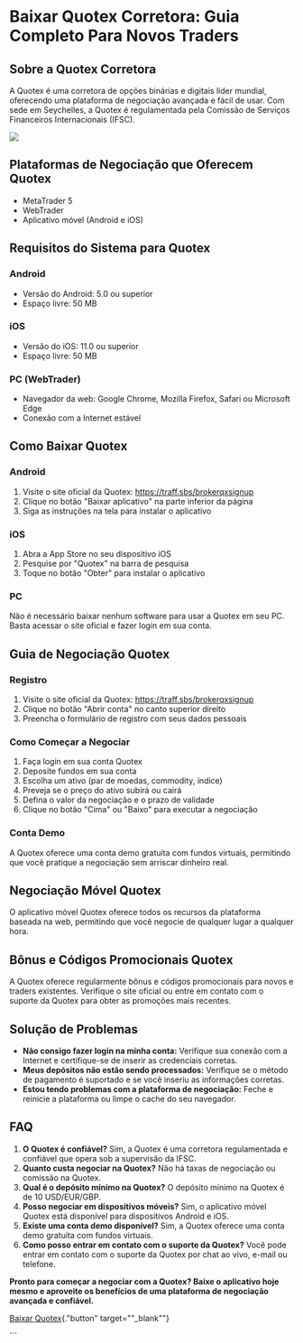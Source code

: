 # Baixar Quotex Corretora: Guia Completo Para Novos Traders

## Sobre a Quotex Corretora

A Quotex é uma corretora de opções binárias e digitais líder mundial,
oferecendo uma plataforma de negociação avançada e fácil de usar. Com
sede em Seychelles, a Quotex é regulamentada pela Comissão de Serviços
Financeiros Internacionais (IFSC).

[![](https://static.quotex.io/files/4_en/300_250.jpg)](https://traff.sbs/brokerqxlid)

## Plataformas de Negociação que Oferecem Quotex

-   MetaTrader 5
-   WebTrader
-   Aplicativo móvel (Android e iOS)

## Requisitos do Sistema para Quotex

### Android

-   Versão do Android: 5.0 ou superior
-   Espaço livre: 50 MB

### iOS

-   Versão do iOS: 11.0 ou superior
-   Espaço livre: 50 MB

### PC (WebTrader)

-   Navegador da web: Google Chrome, Mozilla Firefox, Safari ou
    Microsoft Edge
-   Conexão com a Internet estável

## Como Baixar Quotex

### Android

1.  Visite o site oficial da Quotex: https://traff.sbs/brokerqxsignup
2.  Clique no botão "Baixar aplicativo" na parte inferior da
    página
3.  Siga as instruções na tela para instalar o aplicativo

### iOS

1.  Abra a App Store no seu dispositivo iOS
2.  Pesquise por "Quotex" na barra de pesquisa
3.  Toque no botão "Obter" para instalar o aplicativo

### PC

Não é necessário baixar nenhum software para usar a Quotex em seu PC.
Basta acessar o site oficial e fazer login em sua conta.

## Guia de Negociação Quotex

### Registro

1.  Visite o site oficial da Quotex: https://traff.sbs/brokerqxsignup
2.  Clique no botão "Abrir conta" no canto superior direito
3.  Preencha o formulário de registro com seus dados pessoais

### Como Começar a Negociar

1.  Faça login em sua conta Quotex
2.  Deposite fundos em sua conta
3.  Escolha um ativo (par de moedas, commodity, índice)
4.  Preveja se o preço do ativo subirá ou cairá
5.  Defina o valor da negociação e o prazo de validade
6.  Clique no botão "Cima" ou "Baixo" para executar a
    negociação

### Conta Demo

A Quotex oferece uma conta demo gratuita com fundos virtuais, permitindo
que você pratique a negociação sem arriscar dinheiro real.

## Negociação Móvel Quotex

O aplicativo móvel Quotex oferece todos os recursos da plataforma
baseada na web, permitindo que você negocie de qualquer lugar a qualquer
hora.

## Bônus e Códigos Promocionais Quotex

A Quotex oferece regularmente bônus e códigos promocionais para novos e
traders existentes. Verifique o site oficial ou entre em contato com o
suporte da Quotex para obter as promoções mais recentes.

## Solução de Problemas

-   **Não consigo fazer login na minha conta:** Verifique sua conexão
    com a Internet e certifique-se de inserir as credenciais corretas.
-   **Meus depósitos não estão sendo processados:** Verifique se o
    método de pagamento é suportado e se você inseriu as informações
    corretas.
-   **Estou tendo problemas com a plataforma de negociação:** Feche e
    reinicie a plataforma ou limpe o cache do seu navegador.

## FAQ

1.  **O Quotex é confiável?** Sim, a Quotex é uma corretora
    regulamentada e confiável que opera sob a supervisão da IFSC.
2.  **Quanto custa negociar na Quotex?** Não há taxas de negociação ou
    comissão na Quotex.
3.  **Qual é o depósito mínimo na Quotex?** O depósito mínimo na Quotex
    é de 10 USD/EUR/GBP.
4.  **Posso negociar em dispositivos móveis?** Sim, o aplicativo móvel
    Quotex está disponível para dispositivos Android e iOS.
5.  **Existe uma conta demo disponível?** Sim, a Quotex oferece uma
    conta demo gratuita com fundos virtuais.
6.  **Como posso entrar em contato com o suporte da Quotex?** Você pode
    entrar em contato com o suporte da Quotex por chat ao vivo, e-mail
    ou telefone.

**Pronto para começar a negociar com a Quotex? Baixe o aplicativo hoje
mesmo e aproveite os benefícios de uma plataforma de negociação avançada
e confiável.**

[Baixar
Quotex](\%22https://traff.sbs/brokerqxsignup\%22){."button"
target=""_blank""}

\`\`\`

